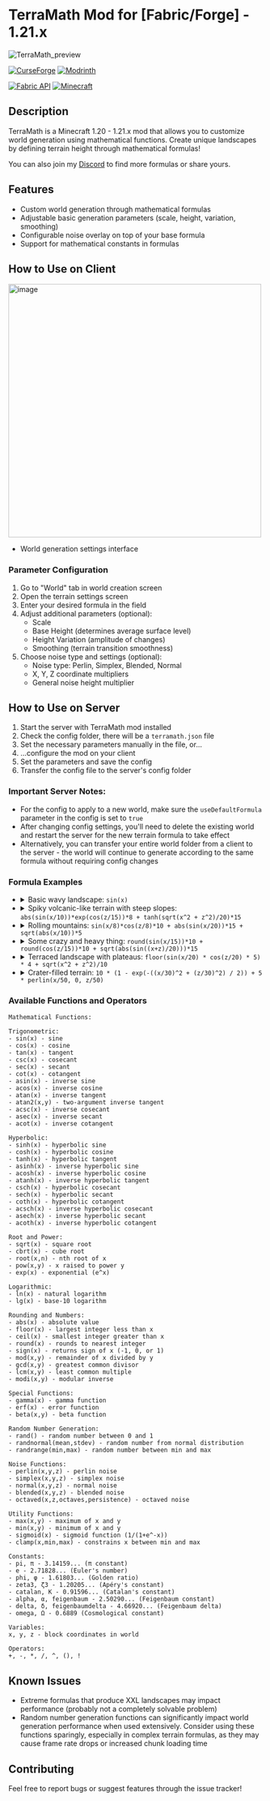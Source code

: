 # TerraMath Mod for [Fabric/Forge] - 1.21.x

![TerraMath_preview](https://github.com/user-attachments/assets/cfb099e5-1aa8-4940-9129-b8d0654072d0)


[![CurseForge](https://img.shields.io/curseforge/dt/1149108?style=for-the-badge&logo=curseforge&label=Curseforge&labelColor=black&color=red)](https://www.curseforge.com/minecraft/mc-mods/terra-math)
[![Modrinth](https://img.shields.io/modrinth/dt/terra-math?style=for-the-badge&logo=modrinth&label=Modrinth&labelColor=black&color=green)](https://modrinth.com/mod/terra-math)

[![Fabric API](https://img.shields.io/badge/Fabric%20API-REQUIRED%20for%20Fabric-1?style=for-the-badge&labelColor=black&color=gold)](https://www.curseforge.com/minecraft/mc-mods/fabric-api)
[![Minecraft](https://img.shields.io/badge/Minecraft-1.21-blue?style=for-the-badge&labelColor=black)](https://www.minecraft.net)

## Description

TerraMath is a Minecraft 1.20 - 1.21.x mod that allows you to customize world generation using mathematical functions. Create unique landscapes by defining terrain height through mathematical formulas!

You can also join my [Discord](https://discord.gg/JgKTZEtNkg) to find more formulas or share yours.

## Features

- Custom world generation through mathematical formulas
- Adjustable basic generation parameters (scale, height, variation, smoothing)
- Configurable noise overlay on top of your base formula
- Support for mathematical constants in formulas

## How to Use on Client

<img width="500" alt="image" src="https://github.com/user-attachments/assets/4b1aabc7-46a3-43c6-8bb1-b7da88c68553"/>

- World generation settings interface

### Parameter Configuration

1. Go to "World" tab in world creation screen
2. Open the terrain settings screen
3. Enter your desired formula in the field
4. Adjust additional parameters (optional):
   - Scale
   - Base Height (determines average surface level)
   - Height Variation (amplitude of changes)
   - Smoothing (terrain transition smoothness)
5. Choose noise type and settings (optional):
   - Noise type: Perlin, Simplex, Blended, Normal
   - X, Y, Z coordinate multipliers
   - General noise height multiplier

## How to Use on Server

1. Start the server with TerraMath mod installed
2. Check the config folder, there will be a `terramath.json` file
3. Set the necessary parameters manually in the file, or...
4. ...configure the mod on your client
5. Set the parameters and save the config
6. Transfer the config file to the server's config folder

### Important Server Notes:

- For the config to apply to a new world, make sure the `useDefaultFormula` parameter in the config is set to `true`
- After changing config settings, you'll need to delete the existing world and restart the server for the new terrain formula to take effect
- Alternatively, you can transfer your entire world folder from a client to the server - the world will continue to generate according to the same formula without requiring config changes

### Formula Examples

- <details><summary>Basic wavy landscape: <code>sin(x)</code></summary><img width="594" alt="image" src="https://github.com/user-attachments/assets/9dc1c9c6-0b11-41d7-85cd-313291554d7d"></details>

- <details><summary>Spiky volcanic-like terrain with steep slopes: <code>abs(sin(x/10))*exp(cos(z/15))*8 + tanh(sqrt(x^2 + z^2)/20)*15</code></summary><img width="594" alt="image" src="https://github.com/user-attachments/assets/901f9f26-dc73-440f-903f-a728635db75e"></details>

- <details><summary>Rolling mountains: <code>sin(x/8)*cos(z/8)*10 + abs(sin(x/20))*15 + sqrt(abs(x/10))*5</code></summary><img width="594" alt="image" src="https://github.com/user-attachments/assets/8cc633e7-ae47-4df0-802c-5c8ee0d60a84"></details>

- <details><summary>Some crazy and heavy thing: <code>round(sin(x/15))*10 + round(cos(z/15))*10 + sqrt(abs(sin((x+z)/20)))*15</code></summary><img width="594" alt="image" src="https://github.com/user-attachments/assets/e29e4b4d-3f7b-46a0-ae7e-b31ed41fff85"></details>

- <details><summary>Terraced landscape with plateaus: <code>floor(sin(x/20) * cos(z/20) * 5) * 4 + sqrt(x^2 + z^2)/10</code></summary><img width="594" alt="image" src="https://github.com/user-attachments/assets/7f6048d9-5ca4-4fb7-81d5-0a9d58ce22f3"/></details>

- <details><summary>Crater-filled terrain: <code>10 * (1 - exp(-((x/30)^2 + (z/30)^2) / 2)) + 5 * perlin(x/50, 0, z/50)</code></summary><img width="594" alt="image" src="https://github.com/user-attachments/assets/a4e3d786-7dd9-4bd0-aed3-ba3e043b6b18"/></details>

### Available Functions and Operators

```
Mathematical Functions:

Trigonometric:
- sin(x) - sine
- cos(x) - cosine
- tan(x) - tangent
- csc(x) - cosecant
- sec(x) - secant
- cot(x) - cotangent
- asin(x) - inverse sine
- acos(x) - inverse cosine
- atan(x) - inverse tangent
- atan2(x,y) - two-argument inverse tangent
- acsc(x) - inverse cosecant
- asec(x) - inverse secant
- acot(x) - inverse cotangent

Hyperbolic:
- sinh(x) - hyperbolic sine
- cosh(x) - hyperbolic cosine
- tanh(x) - hyperbolic tangent
- asinh(x) - inverse hyperbolic sine
- acosh(x) - inverse hyperbolic cosine
- atanh(x) - inverse hyperbolic tangent
- csch(x) - hyperbolic cosecant
- sech(x) - hyperbolic secant
- coth(x) - hyperbolic cotangent
- acsch(x) - inverse hyperbolic cosecant
- asech(x) - inverse hyperbolic secant
- acoth(x) - inverse hyperbolic cotangent

Root and Power:
- sqrt(x) - square root
- cbrt(x) - cube root
- root(x,n) - nth root of x
- pow(x,y) - x raised to power y
- exp(x) - exponential (e^x)

Logarithmic:
- ln(x) - natural logarithm
- lg(x) - base-10 logarithm

Rounding and Numbers:
- abs(x) - absolute value
- floor(x) - largest integer less than x
- ceil(x) - smallest integer greater than x
- round(x) - rounds to nearest integer
- sign(x) - returns sign of x (-1, 0, or 1)
- mod(x,y) - remainder of x divided by y
- gcd(x,y) - greatest common divisor
- lcm(x,y) - least common multiple
- modi(x,y) - modular inverse

Special Functions:
- gamma(x) - gamma function
- erf(x) - error function
- beta(x,y) - beta function

Random Number Generation:
- rand() - random number between 0 and 1
- randnormal(mean,stdev) - random number from normal distribution
- randrange(min,max) - random number between min and max

Noise Functions:
- perlin(x,y,z) - perlin noise
- simplex(x,y,z) - simplex noise
- normal(x,y,z) - normal noise
- blended(x,y,z) - blended noise
- octaved(x,z,octaves,persistence) - octaved noise

Utility Functions:
- max(x,y) - maximum of x and y
- min(x,y) - minimum of x and y
- sigmoid(x) - sigmoid function (1/(1+e^-x))
- clamp(x,min,max) - constrains x between min and max

Constants:
- pi, π - 3.14159... (π constant)
- e - 2.71828... (Euler's number)
- phi, φ - 1.61803... (Golden ratio)
- zeta3, ζ3 - 1.20205... (Apéry's constant)
- catalan, K - 0.91596... (Catalan's constant)
- alpha, α, feigenbaum - 2.50290... (Feigenbaum constant)
- delta, δ, feigenbaumdelta - 4.66920... (Feigenbaum delta)
- omega, Ω - 0.6889 (Cosmological constant)

Variables:
x, y, z - block coordinates in world

Operators:
+, -, *, /, ^, (), !
```

## Known Issues

- Extreme formulas that produce XXL landscapes may impact performance (probably not a completely solvable problem)
- Random number generation functions can significantly impact world generation performance when used extensively. Consider using these functions sparingly, especially in complex terrain formulas, as they may cause frame rate drops or increased chunk loading time

## Contributing

Feel free to report bugs or suggest features through the issue tracker!
